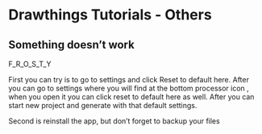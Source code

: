 # Drawthings Tutorials - Others


## Something doesn’t work

F_R_O_S_T_Y


First you can try is to go to settings and click Reset to default  here. After you can go to settings where you will find at the bottom processor icon , when you open it you can click reset to default here as well. After you can start new project  and generate with that default settings. 

Second is reinstall the app, but don’t forget to backup your files 




